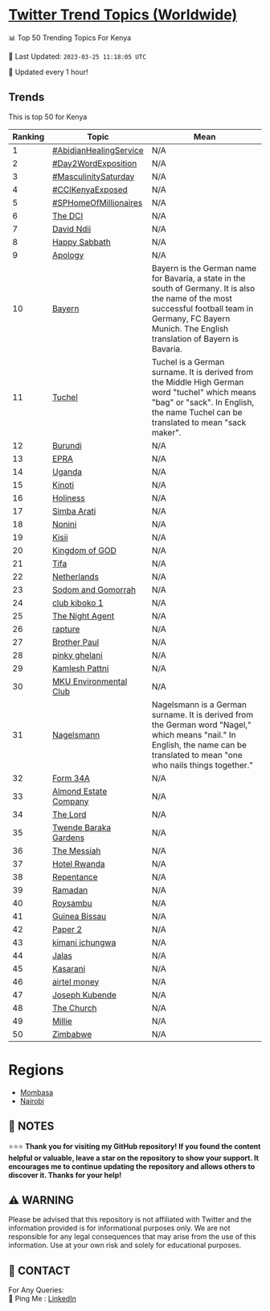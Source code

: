 [Twitter Trend Topics (Worldwide)](https://github.com/ErcinDedeoglu/Twitter-Trend-Topics)
==========


📊 Top 50 Trending Topics For Kenya

📆 Last Updated: `2023-03-25 11:18:05 UTC`

🔧 Updated every 1 hour!


## Trends

This is top 50 for Kenya

| Ranking | Topic | Mean |
| ------- | ------------ | ------------ |
| 1 | [#AbidjanHealingService](http://twitter.com/search?q=%23AbidjanHealingService) | N/A |
| 2 | [#Day2WordExposition](http://twitter.com/search?q=%23Day2WordExposition) | N/A |
| 3 | [#MasculinitySaturday](http://twitter.com/search?q=%23MasculinitySaturday) | N/A |
| 4 | [#CCIKenyaExposed](http://twitter.com/search?q=%23CCIKenyaExposed) | N/A |
| 5 | [#SPHomeOfMillionaires](http://twitter.com/search?q=%23SPHomeOfMillionaires) | N/A |
| 6 | [The DCI](http://twitter.com/search?q=The+DCI) | N/A |
| 7 | [David Ndii](http://twitter.com/search?q=David+Ndii) | N/A |
| 8 | [Happy Sabbath](http://twitter.com/search?q=Happy+Sabbath) | N/A |
| 9 | [Apology](http://twitter.com/search?q=Apology) | N/A |
| 10 | [Bayern](http://twitter.com/search?q=Bayern) | Bayern is the German name for Bavaria, a state in the south of Germany. It is also the name of the most successful football team in Germany, FC Bayern Munich. The English translation of Bayern is Bavaria. |
| 11 | [Tuchel](http://twitter.com/search?q=Tuchel) | Tuchel is a German surname. It is derived from the Middle High German word "tuchel" which means "bag" or "sack". In English, the name Tuchel can be translated to mean "sack maker". |
| 12 | [Burundi](http://twitter.com/search?q=Burundi) | N/A |
| 13 | [EPRA](http://twitter.com/search?q=EPRA) | N/A |
| 14 | [Uganda](http://twitter.com/search?q=Uganda) | N/A |
| 15 | [Kinoti](http://twitter.com/search?q=Kinoti) | N/A |
| 16 | [Holiness](http://twitter.com/search?q=Holiness) | N/A |
| 17 | [Simba Arati](http://twitter.com/search?q=Simba+Arati) | N/A |
| 18 | [Nonini](http://twitter.com/search?q=Nonini) | N/A |
| 19 | [Kisii](http://twitter.com/search?q=Kisii) | N/A |
| 20 | [Kingdom of GOD](http://twitter.com/search?q=Kingdom+of+GOD) | N/A |
| 21 | [Tifa](http://twitter.com/search?q=Tifa) | N/A |
| 22 | [Netherlands](http://twitter.com/search?q=Netherlands) | N/A |
| 23 | [Sodom and Gomorrah](http://twitter.com/search?q=Sodom+and+Gomorrah) | N/A |
| 24 | [club kiboko 1](http://twitter.com/search?q=club+kiboko+1) | N/A |
| 25 | [The Night Agent](http://twitter.com/search?q=The+Night+Agent) | N/A |
| 26 | [rapture](http://twitter.com/search?q=rapture) | N/A |
| 27 | [Brother Paul](http://twitter.com/search?q=Brother+Paul) | N/A |
| 28 | [pinky ghelani](http://twitter.com/search?q=pinky+ghelani) | N/A |
| 29 | [Kamlesh Pattni](http://twitter.com/search?q=Kamlesh+Pattni) | N/A |
| 30 | [MKU Environmental Club](http://twitter.com/search?q=MKU+Environmental+Club) | N/A |
| 31 | [Nagelsmann](http://twitter.com/search?q=Nagelsmann) | Nagelsmann is a German surname. It is derived from the German word "Nagel," which means "nail." In English, the name can be translated to mean "one who nails things together." |
| 32 | [Form 34A](http://twitter.com/search?q=Form+34A) | N/A |
| 33 | [Almond Estate Company](http://twitter.com/search?q=Almond+Estate+Company) | N/A |
| 34 | [The Lord](http://twitter.com/search?q=The+Lord) | N/A |
| 35 | [Twende Baraka Gardens](http://twitter.com/search?q=Twende+Baraka+Gardens) | N/A |
| 36 | [The Messiah](http://twitter.com/search?q=The+Messiah) | N/A |
| 37 | [Hotel Rwanda](http://twitter.com/search?q=Hotel+Rwanda) | N/A |
| 38 | [Repentance](http://twitter.com/search?q=Repentance) | N/A |
| 39 | [Ramadan](http://twitter.com/search?q=Ramadan) | N/A |
| 40 | [Roysambu](http://twitter.com/search?q=Roysambu) | N/A |
| 41 | [Guinea Bissau](http://twitter.com/search?q=Guinea+Bissau) | N/A |
| 42 | [Paper 2](http://twitter.com/search?q=Paper+2) | N/A |
| 43 | [kimani ichungwa](http://twitter.com/search?q=kimani+ichungwa) | N/A |
| 44 | [Jalas](http://twitter.com/search?q=Jalas) | N/A |
| 45 | [Kasarani](http://twitter.com/search?q=Kasarani) | N/A |
| 46 | [airtel money](http://twitter.com/search?q=airtel+money) | N/A |
| 47 | [Joseph Kubende](http://twitter.com/search?q=Joseph+Kubende) | N/A |
| 48 | [The Church](http://twitter.com/search?q=The+Church) | N/A |
| 49 | [Millie](http://twitter.com/search?q=Millie) | N/A |
| 50 | [Zimbabwe](http://twitter.com/search?q=Zimbabwe) | N/A |



# Regions

* [Mombasa](</Kenya/Mombasa.md>)
* [Nairobi](</Kenya/Nairobi.md>)



## 📝 NOTES

⭐⭐⭐ **Thank you for visiting my GitHub repository! If you found the content helpful or valuable, leave a star on the repository to show your support. It encourages me to continue updating the repository and allows others to discover it. Thanks for your help!**


## ⚠️ WARNING

Please be advised that this repository is not affiliated with Twitter and the information provided is for informational purposes only. We are not responsible for any legal consequences that may arise from the use of this information. Use at your own risk and solely for educational purposes.


## 📨 CONTACT

 For Any Queries:  
            🏓 Ping Me : [LinkedIn](https://www.linkedin.com/in/ercindedeoglu/)
